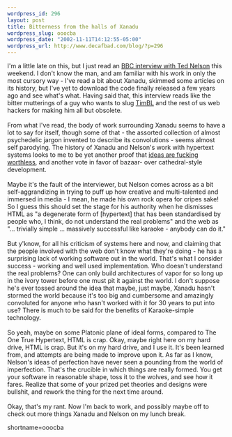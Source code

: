 ```yaml
--- 
wordpress_id: 296
layout: post
title: Bitterness from the halls of Xanadu
wordpress_slug: ooocba
wordpress_date: "2002-11-11T14:12:55-05:00"
wordpress_url: http://www.decafbad.com/blog/?p=296
---
```

I'm a little late on this, but I just read an <a href="http://news.bbc.co.uk/1/hi/sci/tech/1581891.stm">BBC interview with Ted Nelson</a> this weekend.  I don't know the man, and am familiar with his work in only the most cursory way - I've read a bit about Xanadu, skimmed some articles on its history, but I've yet to download the code finally released a few years ago and see what's what.  Having said that, this interview reads like the bitter mutterings of a guy who wants to slug <a href="http://www.decafbad.com/twiki/bin/view/Main/TimBL">TimBL</a> and the rest of us web hackers for making him all but obsolete.
<br /><br />
From what I've read, the body of work surrounding Xanadu seems to have a lot to say for itself, though some of that - the assorted collection of almost psychedelic jargon invented to describe its convolutions - seems almost self parodying.  The history of Xanadu and Nelson's work with hypertext systems looks to me to be yet another proof that <a href="http://www.decafbad.com/news_archives/000258.phtml#000258">ideas are fucking worthless</a>, and another vote in favor of bazaar- over cathedral-style development.
<br /><br />
Maybe it's the fault of the interviewer, but Nelson comes across as a bit self-aggrandizing in trying to puff up how creative and multi-talented and immersed in media - I mean, he made his own rock opera for cripes sake!  So I guess this should set the stage for his authority when he dismisses HTML as "a degenerate form of [hypertext] that has been standardised by people who, I think, do not understand the real problems" and the web as "... trivially simple ... massively successful like karaoke - anybody can do it."
<br /><br />
But y'know, for all his criticism of systems here and now, and claiming that the people involved with the web don't know what they're doing - he has a surprising lack of working software out in the world.  That's what I consider success - working and well used implementation.  Who doesn't understand the real problems?  One can only build architectures of vapor for so long up in the ivory tower before one must pit it against the world.  I don't suppose he's ever tossed around the idea that maybe, just maybe, Xanadu hasn't stormed the world because it's too big and cumbersome and amazingly convoluted for anyone who hasn't worked with it for 30 years to put into use?  There is much to be said for the benefits of Karaoke-simple technology.
<br /><br />
So yeah, maybe on some Platonic plane of ideal forms, compared to The One True Hypertext, HTML is crap.  Okay, maybe right here on my hard drive, HTML is crap.  But it's on my hard drive, and I use it.  It's been learned from, and attempts are being made to improve upon it.  As far as I know, Nelson's ideas of perfection have never seen a pounding from the world of imperfection.  That's the crucible in which things are really formed.  You get your software in reasonable shape, toss it to the wolves, and see how it fares.  Realize that some of your prized pet theories and designs were bullshit, and rework the thing for the next time around.
<br /><br />
Okay, that's my rant.  Now I'm back to work, and possibly maybe off to check out more things Xanadu and Nelson on my lunch break.
<!--more-->
shortname=ooocba
